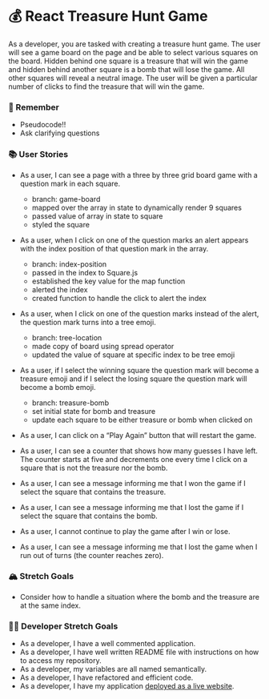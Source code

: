 # 💰 React Treasure Hunt Game

As a developer, you are tasked with creating a treasure hunt game. The user will see a game board on the page and be able to select various squares on the board. Hidden behind one square is a treasure that will win the game and hidden behind another square is a bomb that will lose the game. All other squares will reveal a neutral image. The user will be given a particular number of clicks to find the treasure that will win the game.

### 🤔 Remember

- Pseudocode!!
- Ask clarifying questions

### 📚 User Stories

- As a user, I can see a page with a three by three grid board game with a question mark in each square.

    - branch: game-board
    - mapped over the array in state to dynamically render 9 squares
    - passed value of array in state to square 
    - styled the square

- As a user, when I click on one of the question marks an alert appears with the index position of that question mark in the array.

    - branch: index-position
    - passed in the index to Square.js
    - established the key value for the map function
    - alerted the index
    - created function to handle the click to alert the index
    

- As a user, when I click on one of the question marks instead of the alert, the question mark turns into a tree emoji.

    - branch: tree-location
    - made copy of board using spread operator
    - updated the value of square at specific index to be tree emoji

- As a user, if I select the winning square the question mark will become a treasure emoji and if I select the losing square the question mark will become a bomb emoji.

    - branch: treasure-bomb
    - set initial state for bomb and treasure
    - update each square to be either treasure or bomb when clicked on

- As a user, I can click on a “Play Again” button that will restart the game.


- As a user, I can see a counter that shows how many guesses I have left. The counter starts at five and decrements one every time I click on a square that is not the treasure nor the bomb.


- As a user, I can see a message informing me that I won the game if I select the square that contains the treasure.
- As a user, I can see a message informing me that I lost the game if I select the square that contains the bomb.
- As a user, I cannot continue to play the game after I win or lose.
- As a user, I can see a message informing me that I lost the game when I run out of turns (the counter reaches zero).

### 🏔 Stretch Goals

- Consider how to handle a situation where the bomb and the treasure are at the same index.

### 👩‍💻 Developer Stretch Goals

- As a developer, I have a well commented application.
- As a developer, I have well written README file with instructions on how to access my repository.
- As a developer, my variables are all named semantically.
- As a developer, I have refactored and efficient code.
- As a developer, I have my application [deployed as a live website](https://render.com/docs/deploy-create-react-app).
